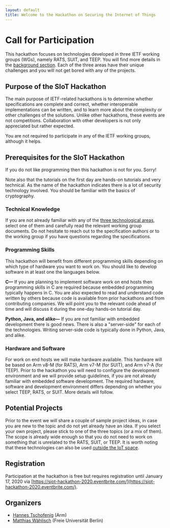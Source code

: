 ```yaml
---
layout: default
title: Welcome to the Hackathon on Securing the Internet of Things
---
```


# Call for Participation

This hackathon focuses on technologies developed in three IETF working groups (WGs), namely RATS, SUIT, and TEEP. You will find more details in the [background section](background).
Each of the three areas have their unique challenges and you will not get bored with any of the projects.


## Purpose of the SIoT Hackathon

The main purpose of IETF-related hackathons is to determine whether specifications are complete and correct, whether interoperable implementations can be written, and to learn more about the complexity or other challenges of the solutions. Unlike other hackathons, these events are not competitions. Collaboration with other developers is not only appreciated but rather expected.

You are not required to participate in any of the IETF working groups, although it helps.

## Prerequisites for the SIoT Hackathon

If you do not like programming then this hackathon is not for you. Sorry!

Note also that the tutorials on the first day are hands-on tutorials and very technical. As the name of the hackathon indicates there is a lot of security technology involved. You should be familiar with the basics of cryptography.

### Technical Knowledge

If you are not already familiar with any of the [three technological areas](background), select one of them and carefully read the relevant working group documents. Do not hesitate to reach out to the specification authors or to the working group if you have questions regarding the specifications.


### Programming Skills

This hackathon will benefit from different programming skills depending on which type of hardware you want to work on.
You should like to develop software in at least one the languages below.

**C&mdash;**
If you are planning to implement software work on end hosts then programming skills in C are required because embedded programming typically happens in C. You are also expected to read and understand code written by others because code is available from prior hackathons and from contributing companies. We will point you to the relevant code ahead of time and will discuss it during the one-day hands-on tutorial day.



**Python, Java, and alike&mdash;**
If you are not familiar with embedded development there is good news. There is also a "server-side" for each of the technologies. Writing server-side code is typically done in Python, Java, and alike. 


### Hardware and Software
For work on end hosts we will make hardware available. This hardware will be based on Arm v8-M (for RATS), Arm v7-M (for SUIT), and Arm v7-A (for TEEP). Prior to the hackathon you will need to configure the development environment and we will provide setup guidelines, if you are not already familiar with embedded software development. The required hardware, software and development environment differs depending on whether you select TEEP, RATS, or SUIT. More details will follow.

## Potential Projects

Prior to the event we will share a couple of sample project ideas, in case you are new to the topic and do not yet already have an idea. If you select your own project, please stick to one of the three topics (or a mix of them). The scope is already wide enough so that you do not need to work on something that is unrelated to the RATS, SUIT, or TEEP. It is worth noting that these technologies can also be used [outside the IoT space](background).


## Registration

Participation at the hackathon is free but requires registration until January 17, 2020 via [https://siot-hackathon-2020.eventbrite.com/](https://siot-hackathon-2020.eventbrite.com/).

## Organizers

- [Hannes Tschofenig](https://datatracker.ietf.org/person/Hannes%20Tschofenig) (Arm)
- [Matthias W&auml;hlisch](http://www.mi.fu-berlin.de/en/inf/groups/ilab/members/waehlisch.html) (Freie Universit&auml;t Berlin)

